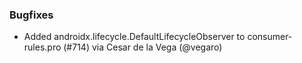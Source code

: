 ### Bugfixes
* Added androidx.lifecycle.DefaultLifecycleObserver to consumer-rules.pro (#714) via Cesar de la Vega (@vegaro)
